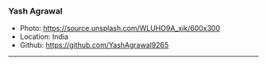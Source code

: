 ### Yash Agrawal
- Photo: https://source.unsplash.com/WLUHO9A_xik/600x300
- Location: India
- Github: https://github.com/YashAgrawal9265
***
